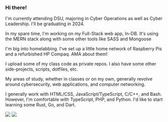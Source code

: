 ### Hi there!

I'm currently attending DSU, majoring in Cyber Operations as well as Cyber Leadership. I'll be graduating in 2024. <br>

In my spare time, I'm working on my Full-Stack web app, In-DB. It's using the MERN stack along with some other tools like SASS and Mongoose <br>

I'm big into homelabbing. I've set up a little home network of Raspberry Pis and a refurbished HP Compaq. AMA about them! <br>

I upload some of my class code as private repos. I also have some other side-projects, scripts, dotfiles, etc. <br>

My areas of study, whether in classes or on my own, generally revolve around cybersecurity, web applications, and computer networking. 

I generally work with HTML/CSS, JavaScript/TypeScript, C/C++, and Bash. However, I'm comfortable with TypeScript, PHP, and Python. I'd like to start learning some Rust, Go, and Dart.

![](https://github.com/DanEager19/github-stats/blob/master/generated/overview.svg) ![](https://github.com/DanEager19/github-stats/blob/master/generated/languages.svg)

